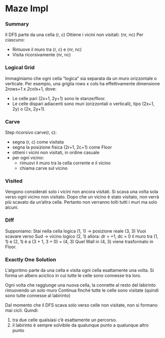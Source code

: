 # Maze Impl
### Summary
Il DFS parte da una cella (r, c)
Ottiene i vicini non visitati: (nr, nc)
Per ciascuno:
- Rimuove il muro tra (r, c) e (nr, nc)
- Visita ricorsivamente (nr, nc)


### Logical Grid
Immaginiamo che ogni cella “logica” sia separata da un muro orizzontale o verticale. 
Per esempio, una griglia rows x cols ha effettivamente dimensione 2*rows+1 x 2*cols+1, dove:
- Le celle pari (2x+1, 2y+1) sono le stanze/floor. 
- Le celle dispari adiacenti sono muri (orizzontali o verticali), tipo (2x+1, 2y) o (2x, 2y+1).


### Carve
Step ricorsivo carve(r, c):
- segna (r, c) come visitata
- segna la posizione fisica (2r+1, 2c+1) come Floor
- ottieni i vicini non visitati, in ordine casuale
- per ogni vicino:
    - rimuovi il muro tra la cella corrente e il vicino
    - chiama carve sul vicino


### Visited
Vengono considerati solo i vicini non ancora visitati.
Si scava una volta sola verso ogni vicino non visitato.
Dopo che un vicino è stato visitato, non verrà più scavato da un’altra cella.
Pertanto non verranno tolti tutti i muri ma solo alcuni.


### Diff
Supponiamo:
Stai nella cella logica (1, 1) → posizione reale (3, 3)
Vuoi scavare verso Sud → vicino logico (2, 1)
allora: dr = +1, dc = 0
il muro tra (1, 1) e (2, 1) è a (3 + 1, 3 + 0) = (4, 3)
Quel Wall in (4, 3) viene trasformato in Floor.

### Exactly One Solution
L’algoritmo parte da una cella e visita ogni cella esattamente una volta.
Si forma un albero aciclico in cui tutte le celle sono connesse tra loro.

Ogni volta che raggiunge una nuova cella, la connette al resto del labirinto rimuovendo un solo muro
Continua finché tutte le celle sono visitate (quindi sono tutte connesse al labirinto)

Dal momento che il DFS scava solo verso celle non visitate, non si formano mai cicli. Quindi:
1. tra due celle qualsiasi c’è esattamente un percorso. 
2. il labirinto è sempre solvibile da qualunque punto a qualunque altro punto 